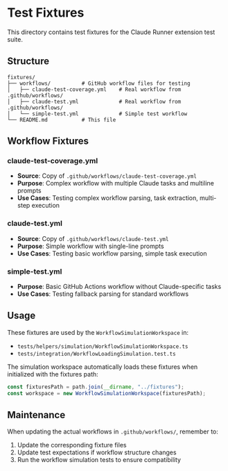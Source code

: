 # Test Fixtures

This directory contains test fixtures for the Claude Runner extension test suite.

## Structure

```
fixtures/
├── workflows/          # GitHub workflow files for testing
│   ├── claude-test-coverage.yml    # Real workflow from .github/workflows/
│   ├── claude-test.yml             # Real workflow from .github/workflows/
│   └── simple-test.yml             # Simple test workflow
└── README.md           # This file
```

## Workflow Fixtures

### claude-test-coverage.yml

- **Source**: Copy of `.github/workflows/claude-test-coverage.yml`
- **Purpose**: Complex workflow with multiple Claude tasks and multiline prompts
- **Use Cases**: Testing complex workflow parsing, task extraction, multi-step execution

### claude-test.yml

- **Source**: Copy of `.github/workflows/claude-test.yml`
- **Purpose**: Simple workflow with single-line prompts
- **Use Cases**: Testing basic workflow parsing, simple task execution

### simple-test.yml

- **Purpose**: Basic GitHub Actions workflow without Claude-specific tasks
- **Use Cases**: Testing fallback parsing for standard workflows

## Usage

These fixtures are used by the `WorkflowSimulationWorkspace` in:

- `tests/helpers/simulation/WorkflowSimulationWorkspace.ts`
- `tests/integration/WorkflowLoadingSimulation.test.ts`

The simulation workspace automatically loads these fixtures when initialized with the fixtures path:

```typescript
const fixturesPath = path.join(__dirname, "../fixtures");
const workspace = new WorkflowSimulationWorkspace(fixturesPath);
```

## Maintenance

When updating the actual workflows in `.github/workflows/`, remember to:

1. Update the corresponding fixture files
2. Update test expectations if workflow structure changes
3. Run the workflow simulation tests to ensure compatibility
